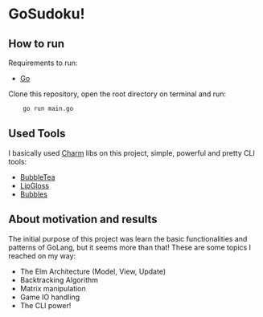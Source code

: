 # GoSudoku!

## How to run
Requirements to run: 
- [Go](https://go.dev/doc/install)

Clone this repository, open the root directory on terminal and run:
```bash
    go run main.go
```
## Used Tools
I basically used [Charm](https://charm.sh/) libs on this project, simple, powerful and pretty CLI tools:
- [BubbleTea](https://github.com/charmbracelet/bubbletea)
- [LipGloss](https://github.com/charmbracelet/lipgloss)
- [Bubbles](https://github.com/charmbracelet/bubbles)


## About motivation and results
The initial purpose of this project was learn the basic functionalities and patterns of GoLang,
but it seems more than that! These are some topics I reached on my way:
- The Elm Architecture (Model, View, Update)
- Backtracking Algorithm
- Matrix manipulation
- Game IO handling
- The CLI power!
